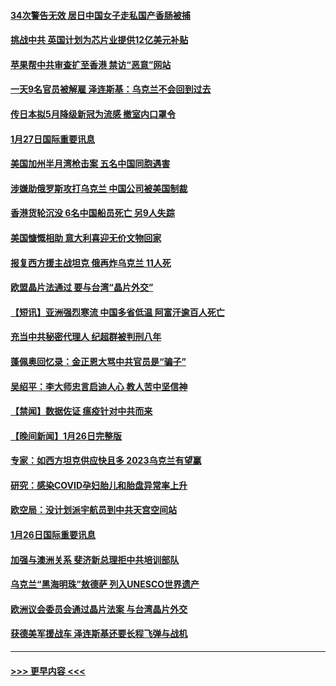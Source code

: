 #### [34次警告无效 居日中国女子走私国产香肠被捕](../pages/prog202/a103636207.md?t=01280043) 
#### [挑战中共 英国计划为芯片业提供12亿美元补贴](../pages/prog202/a103636083.md?t=01280043) 
#### [苹果帮中共审查扩至香港 禁访“恶意”网站](../pages/prog202/a103636080.md?t=01280043) 
#### [一天9名官员被解雇 泽连斯基：乌克兰不会回到过去](../pages/prog202/a103636077.md?t=01280043) 
#### [传日本拟5月降级新冠为流感 撤室内口罩令](../pages/prog202/a103636087.md?t=01280043) 
#### [1月27日国际重要讯息](../pages/prog202/a103636086.md?t=01280043) 
#### [美国加州半月湾枪击案 五名中国同胞遇害](../pages/prog202/a103636067.md?t=01280043) 
#### [涉嫌助俄罗斯攻打乌克兰 中国公司被美国制裁](../pages/prog202/a103636013.md?t=01280043) 
#### [香港货轮沉没 6名中国船员死亡 另9人失踪](../pages/prog202/a103635861.md?t=01280043) 
#### [美国慷慨相助 意大利喜迎无价文物回家](../pages/prog202/a103635790.md?t=01280043) 
#### [报复西方援主战坦克 俄再炸乌克兰 11人死](../pages/prog202/a103635784.md?t=01280043) 
#### [欧盟晶片法通过 要与台湾“晶片外交”](../pages/prog202/a103635592.md?t=01280043) 
#### [【短讯】亚洲强烈寒流 中国多省低温 阿富汗逾百人死亡](../pages/prog202/a103635591.md?t=01280043) 
#### [充当中共秘密代理人 纪超群被判刑八年](../pages/prog202/a103635589.md?t=01280043) 
#### [蓬佩奥回忆录：金正恩大骂中共官员是“骗子”](../pages/prog202/a103635553.md?t=01280043) 
#### [吴绍平：李大师忠言启迪人心 教人苦中坚信神](../pages/prog202/a103635369.md?t=01280043) 
#### [【禁闻】数据佐证 瘟疫针对中共而来](../pages/prog202/a103635521.md?t=01280043) 
#### [【晚间新闻】1月26日完整版](../pages/prog202/a103635890.md?t=01280043) 
#### [专家：如西方坦克供应快且多 2023乌克兰有望赢](../pages/prog202/a103635328.md?t=01280043) 
#### [研究：感染COVID孕妇胎儿和胎盘异常率上升](../pages/prog202/a103635333.md?t=01280043) 
#### [欧空局：没计划派宇航员到中共天宫空间站](../pages/prog202/a103635324.md?t=01280043) 
#### [1月26日国际重要讯息](../pages/prog202/a103635367.md?t=01280043) 
#### [加强与澳洲关系 斐济新总理拒中共培训部队](../pages/prog202/a103635298.md?t=01280043) 
#### [乌克兰“黑海明珠”敖德萨 列入UNESCO世界遗产](../pages/prog202/a103635247.md?t=01280043) 
#### [欧洲议会委员会通过晶片法案 与台湾晶片外交](../pages/prog202/a103635244.md?t=01280043) 
#### [获德美军援战车 泽连斯基还要长程飞弹与战机](../pages/prog202/a103635210.md?t=01280043) 

----
#### [ >>> 更早内容 <<< ](../indexes/prog202-earlier.md)
